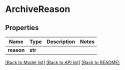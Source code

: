 # ArchiveReason

## Properties
Name | Type | Description | Notes
------------ | ------------- | ------------- | -------------
**reason** | **str** |  | 

[[Back to Model list]](../README.md#documentation-for-models) [[Back to API list]](../README.md#documentation-for-api-endpoints) [[Back to README]](../README.md)


